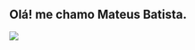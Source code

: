 ## Olá! me chamo Mateus Batista.
<picture>
  <source
    srcset="https://github-readme-stats.vercel.app/api?username=MateusBatista2&show_icons=true&theme=dark"
    media="(prefers-color-scheme: dark)"
  />
  <source
    srcset="https://github-readme-stats.vercel.app/api?username=MateusBatista2&show_icons=true"
    media="(prefers-color-scheme: light), (prefers-color-scheme: no-preference)"
  />
  <img src="https://github-readme-stats.vercel.app/api?username=MateusBatista2&show_icons=true" />
</picture>
